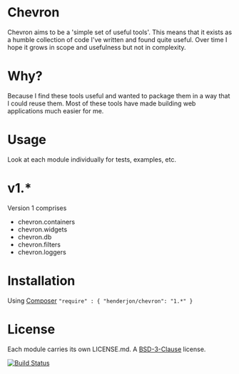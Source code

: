 # Chevron

Chevron aims to be a 'simple set of useful tools'. This means that it
exists as a humble collection of code I've written and found quite useful.
Over time I hope it grows in scope and usefulness but not in complexity.

# Why?

Because I find these tools useful and wanted to package them in a way
that I could reuse them. Most of these tools have made building web
applications much easier for me.

# Usage

Look at each module individually for tests, examples, etc.

# v1.*

Version 1 comprises

  - chevron.containers
  - chevron.widgets
  - chevron.db
  - chevron.filters
  - chevron.loggers

# Installation

Using [Composer](http://getcomposer.org/) `"require" : { "henderjon/chevron": "1.*" }`

# License

Each module carries its own LICENSE.md. A [BSD-3-Clause](http://opensource.org/licenses/BSD-3-Clause) license.

[![Build Status](https://travis-ci.org/henderjon/chevron.svg?branch=master)](https://travis-ci.org/henderjon/chevron)



